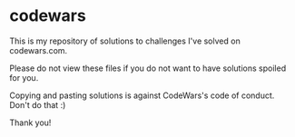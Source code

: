 # codewars

This is my repository of solutions to challenges I've solved on codewars.com.

Please do not view these files if you do not want to have solutions spoiled for you.

Copying and pasting solutions is against CodeWars's code of conduct.  Don't do that :)

Thank you!
